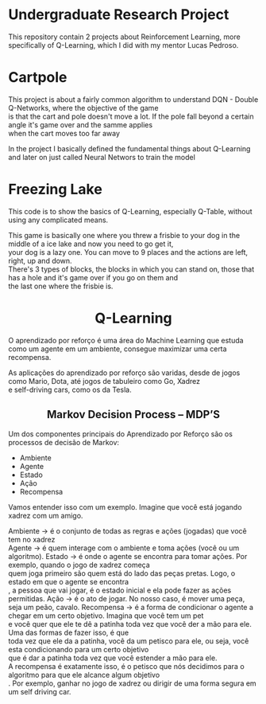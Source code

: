 # Undergraduate Research Project

This repository contain 2 projects about Reinforcement Learning, more specifically of Q-Learning, which I did with my mentor Lucas Pedroso.

<h1> Cartpole </h1>

<p> This project is about a fairly common algorithm to understand DQN - Double Q-Networks, where the objective of the game <br>
is that the cart and pole doesn't move a lot. If the pole fall beyond a certain angle it's game over and the samme applies <br>
when the cart moves too far away</p>

<p> In the project I basically defined the fundamental things about Q-Learning and later on just called Neural Networs to train the model</p>

<h1> Freezing Lake</h1>


<p> This code is to show the basics of Q-Learning, especially Q-Table, without using any complicated means.</p>

<p> This game is basically one where you threw a frisbie to your dog in the middle of a ice lake and now you need to go get it,<br>
your dog is a lazy one. You can move to 9 places and the actions are left, right, up and down. <br>
There's 3 types of blocks, the blocks in which you can stand on, those that has a hole and it's game over if you go on them and <br>
the last one where the frisbie is.
</p>


<h1 align="center"> Q-Learning</h1>

<p> O aprendizado por reforço é uma área do Machine Learning que estuda como um agente em um ambiente, consegue maximizar uma certa recompensa. <br>

As aplicações do aprendizado por reforço são varidas, desde de jogos como Mario, Dota, até jogos de tabuleiro como Go, Xadrez <br> 
e self-driving cars, como os da Tesla.
</p>

<h2 align="center"> Markov Decision Process – MDP’S </h2>

<p> Um dos componentes principais do Aprendizado por Reforço são os processos de decisão de Markov:</p>

<ul> 
<li> Ambiente</li>
<li> Agente</li>
<li> Estado</li>
<li> Ação</li>
<li> Recompensa</li>
</ul>

<p>Vamos entender isso com um exemplo. Imagine que você está jogando xadrez com um amigo. <br>

Ambiente &rarr; é o conjunto de todas as regras e ações (jogadas) que você tem no xadrez <br>
Agente   &rarr; é quem interage com o ambiente e toma ações (você ou um algoritmo).
Estado   &rarr; é onde o agente se encontra para tomar ações. Por exemplo, quando o jogo de xadrez começa <br>
quem joga primeiro são quem está do lado das peças pretas. Logo, o estado em que o agente se encontra <br>
, a pessoa que vai jogar, é o estado inicial e ela pode fazer as ações permitidas.
Ação &rarr; é o ato de jogar. No nosso caso, é mover uma peça, seja um peão, cavalo.
Recompensa &rarr; é a forma de condicionar o agente a chegar em um certo objetivo. Imagina que você tem um pet <br>
e você quer que ele te dê a patinha toda vez que você der a mão para ele. Uma das formas de fazer isso, é que <br>
toda vez que ele da a patinha, você da um petisco para ele, ou seja, você esta condicionando para um certo objetivo <br>
que é dar a patinha toda vez que você estender a mão para ele. <br>
 A recompensa é exatamente isso, é o petisco que nós decidimos para o algoritmo para que ele alcance algum objetivo <br>
. Por exemplo, ganhar no jogo de xadrez ou dirigir de uma forma segura em um self driving car.
</p>


